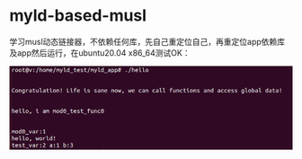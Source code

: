# myld-based-musl
学习musl动态链接器，不依赖任何库，先自己重定位自己，再重定位app依赖库及app然后运行，在ubuntu20.04 x86_64测试OK：

![](https://github.com/tzs0/myld-based-musl/blob/main/result.png)
